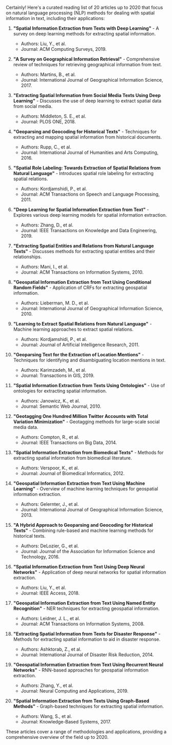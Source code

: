 Certainly! Here's a curated reading list of 20 articles up to 2020 that focus on natural language processing (NLP) methods for dealing with spatial information in text, including their applications:

1. **"Spatial Information Extraction from Texts with Deep Learning"** - A survey on deep learning methods for extracting spatial information.
   - Authors: Liu, Y., et al.
   - Journal: ACM Computing Surveys, 2019.

2. **"A Survey on Geographical Information Retrieval"** - Comprehensive review of techniques for retrieving geographical information from text.
   - Authors: Martins, B., et al.
   - Journal: International Journal of Geographical Information Science, 2017.

3. **"Extracting Spatial Information from Social Media Texts Using Deep Learning"** - Discusses the use of deep learning to extract spatial data from social media.
   - Authors: Middleton, S. E., et al.
   - Journal: PLOS ONE, 2018.

4. **"Geoparsing and Geocoding for Historical Texts"** - Techniques for extracting and mapping spatial information from historical documents.
   - Authors: Rupp, C., et al.
   - Journal: International Journal of Humanities and Arts Computing, 2016.

5. **"Spatial Role Labeling: Towards Extraction of Spatial Relations from Natural Language"** - Introduces spatial role labeling for extracting spatial relations.
   - Authors: Kordjamshidi, P., et al.
   - Journal: ACM Transactions on Speech and Language Processing, 2011.

6. **"Deep Learning for Spatial Information Extraction from Text"** - Explores various deep learning models for spatial information extraction.
   - Authors: Zhang, D., et al.
   - Journal: IEEE Transactions on Knowledge and Data Engineering, 2019.

7. **"Extracting Spatial Entities and Relations from Natural Language Texts"** - Discusses methods for extracting spatial entities and their relationships.
   - Authors: Mani, I., et al.
   - Journal: ACM Transactions on Information Systems, 2010.

8. **"Geospatial Information Extraction from Text Using Conditional Random Fields"** - Application of CRFs for extracting geospatial information.
   - Authors: Lieberman, M. D., et al.
   - Journal: International Journal of Geographical Information Science, 2010.

9. **"Learning to Extract Spatial Relations from Natural Language"** - Machine learning approaches to extract spatial relations.
   - Authors: Kordjamshidi, P., et al.
   - Journal: Journal of Artificial Intelligence Research, 2011.

10. **"Geoparsing Text for the Extraction of Location Mentions"** - Techniques for identifying and disambiguating location mentions in text.
    - Authors: Karimzadeh, M., et al.
    - Journal: Transactions in GIS, 2019.

11. **"Spatial Information Extraction from Texts Using Ontologies"** - Use of ontologies for extracting spatial information.
    - Authors: Janowicz, K., et al.
    - Journal: Semantic Web Journal, 2010.

12. **"Geotagging One Hundred Million Twitter Accounts with Total Variation Minimization"** - Geotagging methods for large-scale social media data.
    - Authors: Compton, R., et al.
    - Journal: IEEE Transactions on Big Data, 2014.

13. **"Spatial Information Extraction from Biomedical Texts"** - Methods for extracting spatial information from biomedical literature.
    - Authors: Verspoor, K., et al.
    - Journal: Journal of Biomedical Informatics, 2012.

14. **"Geospatial Information Extraction from Text Using Machine Learning"** - Overview of machine learning techniques for geospatial information extraction.
    - Authors: Gelernter, J., et al.
    - Journal: International Journal of Geographical Information Science, 2013.

15. **"A Hybrid Approach to Geoparsing and Geocoding for Historical Texts"** - Combining rule-based and machine learning methods for historical texts.
    - Authors: DeLozier, G., et al.
    - Journal: Journal of the Association for Information Science and Technology, 2016.

16. **"Spatial Information Extraction from Text Using Deep Neural Networks"** - Application of deep neural networks for spatial information extraction.
    - Authors: Liu, Y., et al.
    - Journal: IEEE Access, 2018.

17. **"Geospatial Information Extraction from Text Using Named Entity Recognition"** - NER techniques for extracting geospatial information.
    - Authors: Leidner, J. L., et al.
    - Journal: ACM Transactions on Information Systems, 2008.

18. **"Extracting Spatial Information from Texts for Disaster Response"** - Methods for extracting spatial information to aid in disaster response.
    - Authors: Ashktorab, Z., et al.
    - Journal: International Journal of Disaster Risk Reduction, 2014.

19. **"Geospatial Information Extraction from Text Using Recurrent Neural Networks"** - RNN-based approaches for geospatial information extraction.
    - Authors: Zhang, Y., et al.
    - Journal: Neural Computing and Applications, 2019.

20. **"Spatial Information Extraction from Texts Using Graph-Based Methods"** - Graph-based techniques for extracting spatial information.
    - Authors: Wang, S., et al.
    - Journal: Knowledge-Based Systems, 2017.

These articles cover a range of methodologies and applications, providing a comprehensive overview of the field up to 2020.